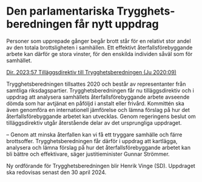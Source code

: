 # Den parlamentariska Trygghets­beredningen får nytt uppdrag

Personer som upp­repade gånger begår brott står för en relativt stor andel av den totala brotts­lig­heten i sam­hällen. Ett effektivt återfalls­före­byggande arbete kan därför ge stora vinster, för den enskilda individen såväl som för sam­hället.

[Dir. 2023:57 Tilläggs­direktiv till Trygg­hets­bered­ningen (Ju 2020:09)](/rattsliga-dokument/kommittedirektiv/2023/04/dir.-202357 "Dir. 2023:57")

Trygghets­beredningen tillsattes 2020 och består av represen­tanter från samtliga riksdags­partier. Trygghets­beredningen får nu tilläggs­direktiv och i uppdrag att analysera sam­hällets åter­falls­före­byggande arbete avseende dömda som har avtjänat en påföljd i anstalt eller frivård. Kommittén ska även genom­föra en inter­nationell jäm­förelse och lämna förslag på hur det återfalls­före­byggande arbetet kan utvecklas. Genom regeringens beslut om tilläggs­direktiv utgår återstående delar av det ursprung­liga uppdraget.

– Genom att minska åter­fallen kan vi få ett tryggare samhälle och färre brotts­offer. Trygghets­beredningen får därför i uppdrag att kart­lägga, analysera och lämna förslag på hur det åter­falls­förebyg­gande arbetet kan bli bättre och effekti­vare, säger justitie­minister Gunnar Strömmer.

Ny ordförande för Trygg­hets­beredningen blir Henrik Vinge (SD). Uppdraget ska redovisas senast den 30 april 2024.
